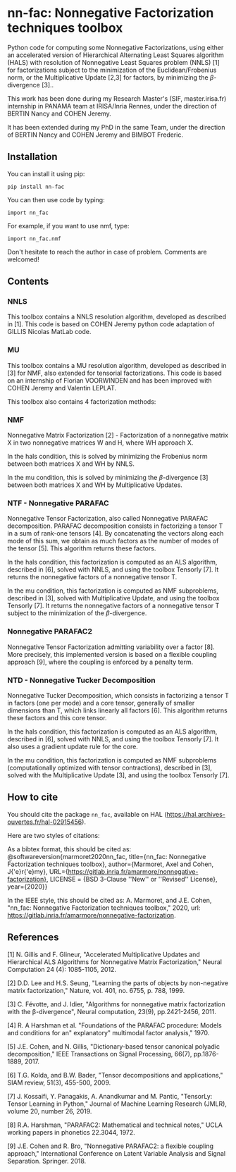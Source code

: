 ﻿
# nn-fac: Nonnegative Factorization techniques toolbox
Python code for computing some Nonnegative Factorizations, using either an accelerated version of Hierarchical Alternating Least Squares algorithm (HALS) with resolution of Nonnegative Least Squares problem (NNLS) [1] for factorizations subject to the minimization of the Euclidean/Frobenius norm, or the Multiplicative Update [2,3] for factors, by minimizing the $\beta$-divergence [3]..

This work has been done during my Research Master's (SIF, master.irisa.fr) internship in PANAMA team at IRISA/Inria Rennes, under the direction of BERTIN Nancy and COHEN Jeremy.

It has been extended during my PhD in the same Team, under the direction of BERTIN Nancy and COHEN Jeremy and BIMBOT Frederic.

## Installation

You can install it using pip:

    pip install nn-fac

You can then use code by typing:

    import nn_fac

For example, if you want to use nmf, type:

    import nn_fac.nmf

Don't hesitate to reach the author in case of problem. Comments are welcomed!

## Contents
### NNLS
This toolbox contains a NNLS resolution algorithm, developed as described in [1]. This code is based on COHEN Jeremy python code adaptation of GILLIS Nicolas MatLab code.

### MU
This toolbox contains a MU resolution algorithm, developed as described in [3] for NMF, also extended for tensorial factorizations. This code is based on an internship of Florian VOORWINDEN and has been improved with COHEN Jeremy and Valentin LEPLAT.

This toolbox also contains 4 factorization methods:
### NMF
Nonnegative Matrix Factorization [2] - Factorization of a nonnegative matrix X in two nonnegative matrices W and H, where WH approach X.

In the hals condition, this is solved by minimizing the Frobenius norm between both matrices X and WH by NNLS.

In the mu condition, this is solved by minimizing the $\beta$-divergence [3] between both matrices X and WH by Multiplicative Updates.

### NTF - Nonnegative PARAFAC
Nonnegative Tensor Factorization, also called Nonnegative PARAFAC decomposition. PARAFAC decomposition consists in factorizing a tensor T in a sum of rank-one tensors [4]. By concatenating the vectors along each mode of this sum, we obtain as much factors as the number of modes of the tensor [5]. This algorithm returns these factors.

In the hals condition, this factorization is computed as an ALS algorithm, described in [6], solved with NNLS, and using the toolbox Tensorly [7]. It returns the nonnegative factors of a nonnegative tensor T.

In the mu condition, this factorization is computed as NMF subproblems, described in [3], solved with Multiplicative Update, and using the toolbox Tensorly [7]. It returns the nonnegative factors of a nonnegative tensor T subject to the minimization of the $\beta$-divergence.

### Nonnegative PARAFAC2
Nonnegative Tensor Factorization admitting variability over a factor [8]. More precisely, this implemented version is based on a flexible coupling approach [9], where the coupling is enforced by a penalty term.

### NTD - Nonnegative Tucker Decomposition
Nonnegative Tucker Decomposition, which consists in factorizing a tensor T in factors (one per mode) and a core tensor, generally of smaller dimensions than T, which links linearly all factors [6]. This algorithm returns these factors and this core tensor.

In the hals condition, this factorization is computed as an ALS algorithm, described in [6], solved with NNLS, and using the toolbox Tensorly [7]. It also uses a gradient update rule for the core.

In the mu condition, this factorization is computed as NMF subproblems (computationally optimized with tensor contractions), described in [3], solved with the Multiplicative Update [3], and using the toolbox Tensorly [7].

## How to cite ##

You should cite the package `nn_fac`, available on HAL (https://hal.archives-ouvertes.fr/hal-02915456).

Here are two styles of citations:

As a bibtex format, this should be cited as: @softwareversion{marmoret2020nn_fac, title={nn\_fac: Nonnegative Factorization techniques toolbox}, author={Marmoret, Axel and Cohen, J{\'e}r{\'e}my}, URL={https://gitlab.inria.fr/amarmore/nonnegative-factorization}, LICENSE = {BSD 3-Clause ''New'' or ''Revised'' License}, year={2020}}

In the IEEE style, this should be cited as: A. Marmoret, and J.E. Cohen, "nn_fac: Nonnegative Factorization techniques toolbox," 2020, url: https://gitlab.inria.fr/amarmore/nonnegative-factorization.

## References
[1] N. Gillis and F. Glineur, "Accelerated Multiplicative Updates and Hierarchical ALS Algorithms for Nonnegative Matrix Factorization," Neural Computation 24 (4): 1085-1105, 2012.

[2] D.D. Lee and H.S. Seung, "Learning the parts of objects by non-negative matrix factorization," Nature, vol. 401, no. 6755, p. 788, 1999.

[3] C. Févotte, and J. Idier, "Algorithms for nonnegative matrix factorization with the β-divergence", Neural computation, 23(9), pp.2421-2456, 2011.

[4] R. A Harshman et al. "Foundations of the PARAFAC procedure: Models and conditions for an" explanatory" multimodal factor analysis," 1970.

[5] J.E. Cohen, and N. Gillis, "Dictionary-based tensor canonical polyadic decomposition," IEEE Transactions on Signal Processing, 66(7), pp.1876-1889, 2017.

[6] T.G. Kolda, and B.W. Bader, "Tensor decompositions and applications," SIAM review, 51(3), 455-500, 2009.

[7] J. Kossaifi, Y. Panagakis, A. Anandkumar and M. Pantic, "TensorLy: Tensor Learning in Python," Journal of Machine Learning Research (JMLR), volume 20, number 26, 2019.

[8] R.A. Harshman, "PARAFAC2: Mathematical and technical notes," UCLA working papers in phonetics 22.3044, 1972.

[9] J.E. Cohen and R. Bro, "Nonnegative PARAFAC2: a flexible coupling approach," International Conference on Latent Variable Analysis and Signal Separation. Springer. 2018.
